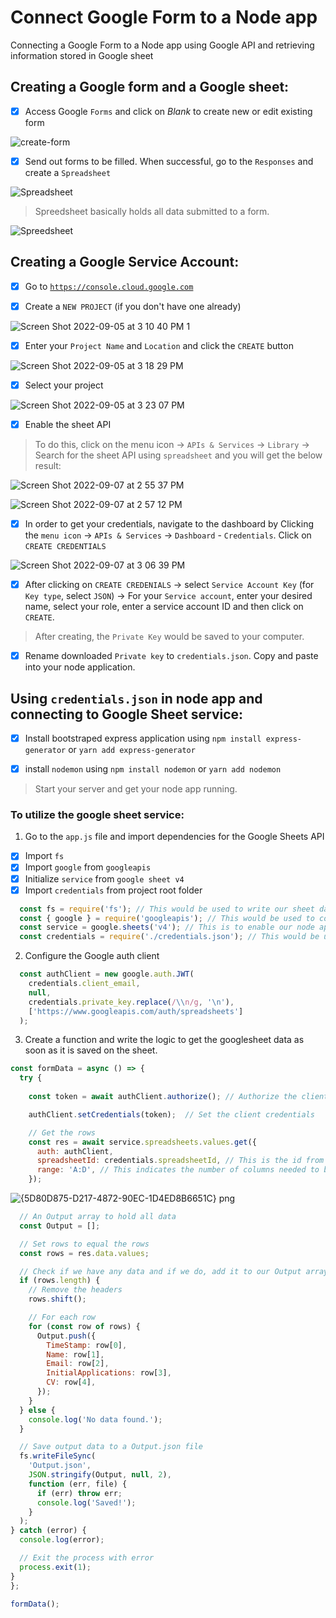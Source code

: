 # Connect Google Form to a Node app

Connecting a Google Form to a Node app using Google API and retrieving information stored in Google sheet

## Creating a Google form and a Google sheet:

- [x] Access Google  `Forms` and click on *Blank* to create new or edit existing form 


![create-form](https://user-images.githubusercontent.com/85023604/188122587-bab7a280-33c1-48cb-9e22-97e10499ee64.jpg)

- [x] Send out forms to be filled. When successful, go to the `Responses` and create a `Spreadsheet`

![Spreadsheet](https://user-images.githubusercontent.com/85023604/188124438-7d12607f-bb3e-4925-9500-6b60485c5fbc.jpg)

> Spreedsheet basically holds all data submitted to a form. 

![Spreedsheet](https://user-images.githubusercontent.com/85023604/188126081-784fbe20-1585-4751-80bb-19436ece6595.jpg)

## Creating a Google Service Account:

- [x] Go to <a href="https://console.cloud.google.com">`https://console.cloud.google.com`</a>

- [x] Create a `NEW PROJECT` (if you don't have one already)

![Screen Shot 2022-09-05 at 3 10 40 PM 1](https://user-images.githubusercontent.com/85023604/188469345-46fd776c-5b88-45a3-93ad-16df19016f4d.png)

- [x] Enter your `Project Name` and `Location` and click the `CREATE` button

![Screen Shot 2022-09-05 at 3 18 29 PM](https://user-images.githubusercontent.com/85023604/188470231-3121fd61-ab89-4f7a-8056-30ece74d535e.png)

- [x] Select your project

![Screen Shot 2022-09-05 at 3 23 07 PM](https://user-images.githubusercontent.com/85023604/188471123-3d7063a5-b1a2-45a9-88dd-b7ec90c1d9a8.png)

- [x] Enable the sheet API

> To do this, click on the menu icon -> `APIs & Services` -> `Library` -> Search for the sheet API using `spreadsheet` and you will get the below result:

![Screen Shot 2022-09-07 at 2 55 37 PM](https://user-images.githubusercontent.com/85023604/188896978-205c1f04-276c-483c-ad0a-e8ec3f8cbf5f.png)

![Screen Shot 2022-09-07 at 2 57 12 PM](https://user-images.githubusercontent.com/85023604/188897081-d18d1936-454d-42be-b4a1-9e574292dfac.png)

- [x] In order to get your credentials, navigate to the dashboard by Clicking the `menu icon` -> `APIs & Services` -> `Dashboard` - `Credentials`. Click on `CREATE CREDENTIALS`

![Screen Shot 2022-09-07 at 3 06 39 PM](https://user-images.githubusercontent.com/85023604/188900029-2f37ed68-a6e4-4972-bfeb-7ba03c17abd3.png)

- [x] After clicking on `CREATE CREDENIALS` -> select `Service Account Key` (for `Key type`, select `JSON`) -> For your `Service account`, enter your desired name,  select your role, enter a service account ID and then click on `CREATE`.

> After creating, the `Private Key` would be saved to your computer. 

- [x] Rename downloaded `Private key` to `credentials.json`. Copy and paste into your node application.

## Using `credentials.json` in node app and connecting to Google Sheet service:

 - [x] Install bootstraped express application using `npm install express-generator` or `yarn add express-generator`

- [x] install `nodemon` using `npm install nodemon` or `yarn add nodemon`

> Start your server and get your node app running.

### To utilize the google sheet service:

1. Go to the `app.js` file and import dependencies for the Google Sheets API

- [x] Import `fs` 
- [x] Import `google` from `googleapis`
- [x] Initialize `service` from `google sheet v4`
- [x] Import `credentials` from project root folder

```js
  const fs = require('fs'); // This would be used to write our sheet data to an output JSON file
  const { google } = require('googleapis'); // This would be used to connect to the Google API
  const service = google.sheets('v4'); // This is to enable our node app utilize the spreedsheet service
  const credentials = require('./credentials.json'); // This would be used to authenticate and authourize user access to the spreedshet data
```
2. Configure the Google auth client

```js
  const authClient = new google.auth.JWT(
    credentials.client_email,
    null,
    credentials.private_key.replace(/\\n/g, '\n'),
    ['https://www.googleapis.com/auth/spreadsheets']
  );
```
3. Create a function and write the logic to get the googlesheet data as soon as it is saved on the sheet.

```js
const formData = async () => {
  try {
    
    const token = await authClient.authorize(); // Authorize the client

    authClient.setCredentials(token);  // Set the client credentials

    // Get the rows
    const res = await service.spreadsheets.values.get({
      auth: authClient,
      spreadsheetId: credentials.spreadsheetId, // This is the id from your Google sheet
      range: 'A:D', // This indicates the number of columns needed to be shown
    });
 ```
  ![{5D80D875-D217-4872-90EC-1D4ED8B6651C} png](https://user-images.githubusercontent.com/85023604/190859916-cb95fe1e-1d57-44f1-be25-fded0b913601.jpg)
  
  ```js
    // An Output array to hold all data
    const Output = [];

    // Set rows to equal the rows
    const rows = res.data.values;

    // Check if we have any data and if we do, add it to our Output array
    if (rows.length) {
      // Remove the headers
      rows.shift();

      // For each row
      for (const row of rows) {
        Output.push({
          TimeStamp: row[0],
          Name: row[1],
          Email: row[2],
          InitialApplications: row[3],
          CV: row[4],
        });
      }
    } else {
      console.log('No data found.');
    }

    // Save output data to a Output.json file
    fs.writeFileSync(
      'Output.json',
      JSON.stringify(Output, null, 2),
      function (err, file) {
        if (err) throw err;
        console.log('Saved!');
      }
    );
  } catch (error) {
    console.log(error);

    // Exit the process with error
    process.exit(1);
  }
};

formData();
